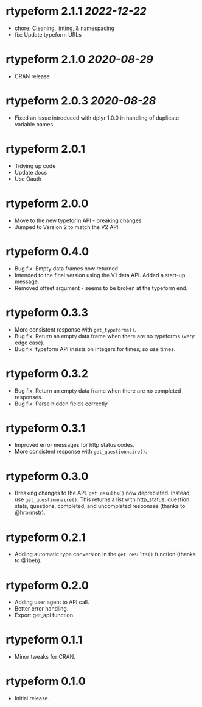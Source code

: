 # rtypeform 2.1.1 _2022-12-22_
  * chore: Cleaning, linting, & namespacing
  * fix: Update typeform URLs

# rtypeform 2.1.0 _2020-08-29_
  * CRAN release

# rtypeform 2.0.3 _2020-08-28_
  * Fixed an issue introduced with dplyr 1.0.0 in handling of duplicate variable names

# rtypeform 2.0.1
  * Tidying up code
  * Update docs
  * Use Oauth

# rtypeform 2.0.0
  * Move to the new typeform API - breaking changes
  * Jumped to Version 2 to match the V2 API.

# rtypeform 0.4.0
  * Bug fix: Empty data frames now returned
  * Intended to the final version using the V1 data API. Added a start-up message.
  * Removed offset argument - seems to be broken at the typeform end.

# rtypeform 0.3.3
  * More consistent response with `get_typeforms()`.
  * Bug fix: Return an empty data frame when there are no typeforms (very edge case).
  * Bug fix: typeform API insists on integers for times; so use times.

# rtypeform 0.3.2
  * Bug fix: Return an empty data frame when there are no completed responses.
  * Bug fix: Parse hidden fields correctly

# rtypeform 0.3.1
  * Improved error messages for http status codes.
  * More consistent response with `get_questionnaire()`.

# rtypeform 0.3.0
  * Breaking changes to the API. `get_results()` now depreciated.
  Instead, use `get_questionnaire()`. This returns a list with http_status,
    question stats, questions, completed, and uncompleted responses (thanks to @hrbrmstr).

# rtypeform 0.2.1
  * Adding automatic type conversion in the `get_results()` function (thanks to @1beb).

# rtypeform 0.2.0
  * Adding user agent to API call.
  * Better error handling.
  * Export get_api function.

# rtypeform 0.1.1
  * Minor tweaks for CRAN.

# rtypeform 0.1.0
  * Initial release.
